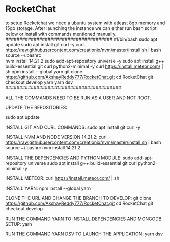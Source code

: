 # RocketChat
to setup Rocketchat we need a ubuntu system with atleast 8gb memory and 15gb storage.
After launching the instance we can either run bash script below or install with commands mentioned manually.
######################################
#!/bin/bash
sudo apt update
sudo apt install git curl -y
curl https://raw.githubusercontent.com/creationix/nvm/master/install.sh | bash 
source ~/.bashrc   
nvm install 14.21.2
sudo add-apt-repository universe -y
sudo apt install g++ build-essential git curl python2-minimal -y
curl https://install.meteor.com/ | sh
npm install --global yarn
git clone https://github.com/AkshayReddy777/RocketChat.git
cd RocketChat
git checkout develop
yarn
yarn dsv
#########################################

ALL THE COMMANDS NEED TO BE RUN AS A USER AND NOT ROOT.

UPDATE THE REPOSITORIES:

sudo apt update

INSTALL GIT AND CURL COMMANDS:
sudo apt install git curl -y

INSTALL NVM AND NODE VERSION 14.21.2:
curl https://raw.githubusercontent.com/creationix/nvm/master/install.sh | bash 
source ~/.bashrc
nvm install 14.21.2

INSTALL THE DEPENDENCIES AND PYTHON MODULE:
sudo add-apt-repository universe
sudo apt install g++ build-essential git curl python2-minimal -y

INSTALL METEOR:
curl https://install.meteor.com/ | sh

INSTALL YARN:
npm install --global yarn

CLONE THE URL AND CHANGE THE BRANCH TO DEVELOP:
git clone https://github.com/AkshayReddy777/RocketChat.git
cd RocketChat
git checkout develop

RUN THE COMMAND YARN TO INSTALL DEPENDENCIES AND MONGODB SETUP:
yarn

RUN THE COMMAND YARN DSV TO LAUNCH THE APPLICATION:
yarn dsv
